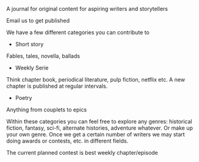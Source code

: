 A journal for original content for aspiring writers and storytellers

Email us to get published

We have a few different categories you can contribute to

- Short story  

Fables, tales, novella, ballads

- Weekly Serie 

Think chapter book, periodical literature, pulp fiction, netflix etc. A new chapter is published at regular intervals.

- Poetry

Anything from couplets to epics


Within these categories you can feel free to explore any genres: historical fiction, fantasy, sci-fi, alternate histories, adventure whatever. Or make up your own genre. Once we get a certain number of writers we may start doing awards or contests, etc. in different fields.

The current planned contest is best weekly chapter/episode


